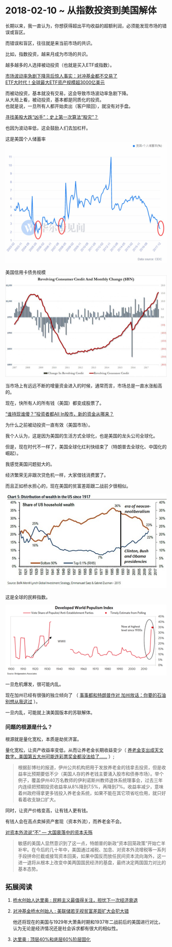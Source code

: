 # 2018-02-10 ~ 从指数投资到美国解体
长期以来，我一直认为，你想获得超出平均收益的超额利润，必须能发现市场的错误或盲区。

而错误和盲区，往往就是来当前市场的共识。

比如，指数投资，越来月成为市场的共识。

越多越多的人选择被动投资（也就是买入ETF或指数）。

[市场波动率急剧下降背后惊人事实：对冲基金都不交易了](http://t.cn/RaBOKRv)  
[ETF大时代！全球最大ETF资产规模超3000亿美元](https://wallstreetcn.com/articles/3059434)

而被动投资，基本就没有交易，这会导致市场波动率急剧下降。  
从大局上看，被动投资，基本都是同质化的投资。  
也就是说，一旦所有人都开始卖出（客户赎回），就没有对手盘。

[寻找美股大跌“凶手”：史上第一次算法“股灾”？](https://wallstreetcn.com/articles/3232876)

也因为波动率低，这会鼓励人们去加杠杆。

这是美国个人储蓄率  
![WechatIMG64507.jpeg](/-/S/jpeg/8xDOEnQisvs8HL0xCfXOyJaeFDamdL7oI-7jyQ.jpeg)

美国信用卡债务规模  
![WechatIMG64503.jpeg](/-/S/jpeg/PcMUooGucSCBx3k8Iz2TIRDrkKY4euOQmtnkew.jpeg)

当市场上有远远不断的增量资金进入的时候，通常而言，市场总是一直水涨船高的。

现在，快所有人的所有钱（美国）都变成股票了。

[“谁持现谁傻？”投资者都All In股市，新的资金从哪来？](https://wallstreetcn.com/articles/3060319)

为什么之前被动投资一直有效（美国市场）。

我个人认为，这是因为美国的生活方式全球化，也是美国的龙头公司全球化。

但是，现在时代不一样了，美国全球化红利快结束了（特朗普去全球化、中国化的崛起）。

我感觉美国问题挺大的。

经济繁荣无非跟次贷危机一样，大家借钱消费罢了。

而且正如桥水担心的，现在美国的贫富差距跟二战前夕很相似。

![wealth-distribution1-17.jpg](/-/S/jpg/obHfSrNlMbHU7RMhpEgurlEOynoTLP6Z5-rFQg.jpg)

这是全球的民粹指数。

![Populism-Index.png](/-/S/png/hIN0pawy9Lui-9WxTgXfxFRUa2fLQpqQNGkipg.png)

一旦危机爆发，很可能内乱。

现在加州已经有很强的独立倾向了 （ [事事都和特朗普作对 加州放话：你要的石油别想从我这过](http://www.sohu.com/a/221751978_313745) ）。

一旦内乱，可能就上演美国版本的苏联解体。

### 问题的根源是什么？

根源就是量化宽松，本质是劫贫济富。

量化宽松，让资产收益率变低，从而让养老金长期收益变少（ [养老金支出成天文数字，美国第五大州可能连彩票奖金都没法给了......](http://t.cn/RKhQ4qJ) ）;

> 根据彭博社的报道，伊州公共机构把用于发放养老金的钱拿去投资，但是收益率比预期要低不少（美国人存的养老钱主要涌入股市和债券市场）。举个例子，覆盖伊州40万名教师的伊利诺斯州教师退休系统理事会，过去三年内连续把预期投资收益率从8%降到7.5%，再降到7%。收益率减少，意味着州政府得拿更多钱投入养老金系统，如果不能在其它项省吃俭用，就只好看着收支缺口扩大。

同时，让资产价格变高，让有钱人更有钱。

有钱人会在高点卖掉资产套现（资本外流），而养老金不会。

[对资本外流说“不” — 大国衰落中的资本夭殇](http://pit.ifeng.com/a/20170206/50653585_0.shtml)

> 敏感的美国人显然意识到了这一点，特朗普的新政“资本回笼政策”开始亡羊补牢。在今后的几十年中，美国通过减税、加息、对资本外流增税等一系列手段拼命拦截或接驾资本回美，如果中国反而放任民间资本流向海外，这一进一退将从根本上改变中美两国国民经济的基盘，最终决定两国国力对比的基本态势。

## 拓展阅读

1.  [桥水创始人达里奥 : 民粹主义最值得关注，担忧下一次经济衰退](http://money.163.com/17/0412/07/CHQBMQ51002580S6.html)
2.  [对冲基金桥水创始人 : 美联储若无视贫富差距扩大会犯大错](https://m.jiemian.com/article/1701206.html)
    
    他还将现在的美国与1929年大萧条时期和1937年二战前后的美国进行对比，认为无论是经济情况还是社会诉求都有很大的相似性。
    
3.  [达里奥 : 顶层40%和底层60%阶层固化](http://www.360doc.com/content/17/1122/20/28355907_706253337.shtml)